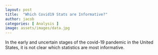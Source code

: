 ```yaml
---
layout: post
title:  "Which Covid19 Stats are Informative?"
author: jacob
categories: [ Analysis ]
image: assets/images/data.jpg
---
```


In the early and uncertain stages of the covid-19 pandemic in the United States, it is not clear which statistics are most informative.
